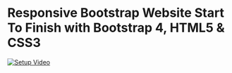 # Responsive Bootstrap Website Start To Finish with Bootstrap 4, HTML5 & CSS3
[![Setup Video](https://img.youtube.com/vi/9cKsq14Kfsw/maxresdefault.jpg)](https://www.youtube.com/watch?v=_9cKsq14Kfsw "Responsive Bootstrap Website Start To Finish with Bootstrap 4, HTML5 & CSS3")